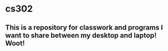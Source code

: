 # cs302

## This is a repository for classwork and programs I want to share between my desktop and laptop! Woot!

